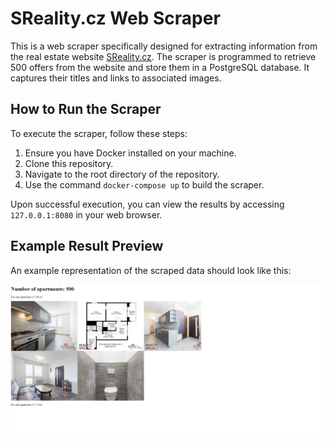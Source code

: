 # SReality.cz Web Scraper

This is a web scraper specifically designed for extracting information from the real estate website [SReality.cz](https://www.sreality.cz/). The scraper is programmed to retrieve 500 offers from the website and store them in a PostgreSQL database. It captures their titles and links to associated images.

## How to Run the Scraper

To execute the scraper, follow these steps:

1. Ensure you have Docker installed on your machine.
2. Clone this repository.
3. Navigate to the root directory of the repository.
4. Use the command `docker-compose up` to build the scraper.

Upon successful execution, you can view the results by accessing `127.0.0.1:8080` in your web browser.

## Example Result Preview

An example representation of the scraped data should look like this:

![Sample Scraper Result](assets/example.png)